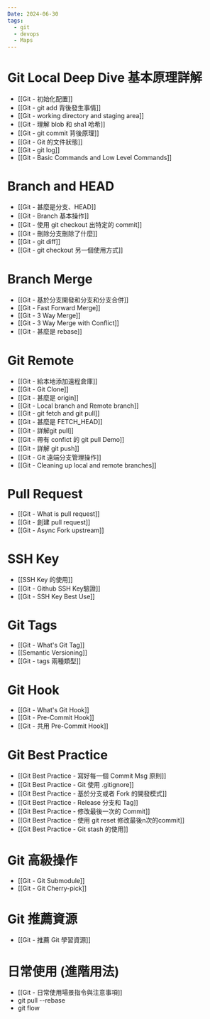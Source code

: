 ```yaml
---
Date: 2024-06-30
tags:
  - git
  - devops
  - Maps
---
```

# Git Local Deep Dive 基本原理詳解
- [[Git - 初始化配置]]
- [[Git - git add 背後發生事情]]
- [[Git - working directory and staging area]]
- [[Git - 理解 blob 和 sha1 哈希]]
- [[Git - git commit 背後原理]]
- [[Git - Git 的文件狀態]]
- [[Git - git log]]
- [[Git - Basic Commands and Low Level Commands]]
# Branch and HEAD
- [[Git - 甚麼是分支、HEAD]]
- [[Git - Branch 基本操作]]
- [[Git - 使用 git checkout 出特定的 commit]]
- [[Git - 刪除分支刪除了什麼]]
- [[Git - git diff]]
- [[Git - git checkout 另一個使用方式]]
# Branch Merge
- [[Git - 基於分支開發和分支和分支合併]]
- [[Git - Fast Forward Merge]]
- [[Git - 3 Way Merge]]
- [[Git - 3 Way Merge with Conflict]]
- [[Git - 甚麼是 rebase]]
# Git Remote 
- [[Git - 給本地添加遠程倉庫]]
- [[Git - Git Clone]]
- [[Git - 甚麼是 origin]]
- [[Git - Local branch and Remote branch]]
- [[Git - git fetch and git pull]]
- [[Git - 甚麼是 FETCH_HEAD]]
- [[Git - 詳解git pull]]
- [[Git - 帶有 confict 的 git pull Demo]]
- [[Git - 詳解 git push]]
- [[Git - Git 遠端分支管理操作]]
- [[Git - Cleaning up local and remote branches]]
# Pull Request
- [[Git - What is pull request]]
- [[Git - 創建 pull request]]
- [[Git - Async Fork upstream]]
# SSH Key
- [[SSH Key 的使用]]
- [[Git - Github SSH Key驗證]]
- [[Git - SSH Key Best Use]]
# Git Tags
- [[Git - What's Git Tag]]
- [[Semantic Versioning]]
- [[Git - tags 兩種類型]]
# Git Hook
- [[Git - What's Git Hook]]
- [[Git - Pre-Commit Hook]]
- [[Git - 共用 Pre-Commit Hook]]
# Git Best Practice
- [[Git Best Practice - 寫好每一個 Commit Msg 原則]]
- [[Git Best Practice - Git 使用 .gitignore]]
- [[Git Best Practice - 基於分支或者 Fork 的開發模式]]
- [[Git Best Practice - Release 分支和 Tag]]
- [[Git Best Practice - 修改最後一次的 Commit]]
- [[Git Best Practice - 使用 git reset 修改最後n次的commit]]
- [[Git Best Practice - Git stash 的使用]]
# Git 高級操作
- [[Git - Git Submodule]]
- [[Git - Git Cherry-pick]]
# Git 推薦資源
- [[Git - 推薦 Git 學習資源]]
# 日常使用 (進階用法)
- [[Git - 日常使用場景指令與注意事項]]
- git pull --rebase
- git flow